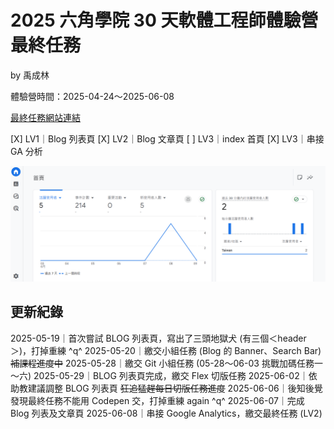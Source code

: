 # 2025 六角學院 30 天軟體工程師體驗營最終任務

by 禹成林


體驗營時間：2025-04-24～2025-06-08

[最終任務網站連結](https://useirin.github.io/hex2025LastMission/)

[X] LV1｜Blog 列表頁
[X] LV2｜Blog 文章頁
[ ] LV3｜index 首頁
[X] LV3｜串接 GA 分析

![GA分析截圖](img/GA02.png)

## 更新紀錄

2025-05-19｜首次嘗試 BLOG 列表頁，寫出了三頭地獄犬 (有三個＜header＞)，打掉重練 ^q^
2025-05-20｜繳交小組任務 (Blog 的 Banner、Search Bar)
~~補課程進度中~~
2025-05-28｜繳交 Git 小組任務 (05-28～06-03 挑戰加碼任務一～六)
2025-05-29｜BLOG 列表頁完成，繳交 Flex 切版任務
2025-06-02｜依助教建議調整 BLOG 列表頁
~~狂追猛趕每日切版任務進度~~
2025-06-06｜後知後覺發現最終任務不能用 Codepen 交，打掉重練 again ^q^
2025-06-07｜完成 Blog 列表及文章頁
2025-06-08｜串接 Google Analytics，繳交最終任務 (LV2)